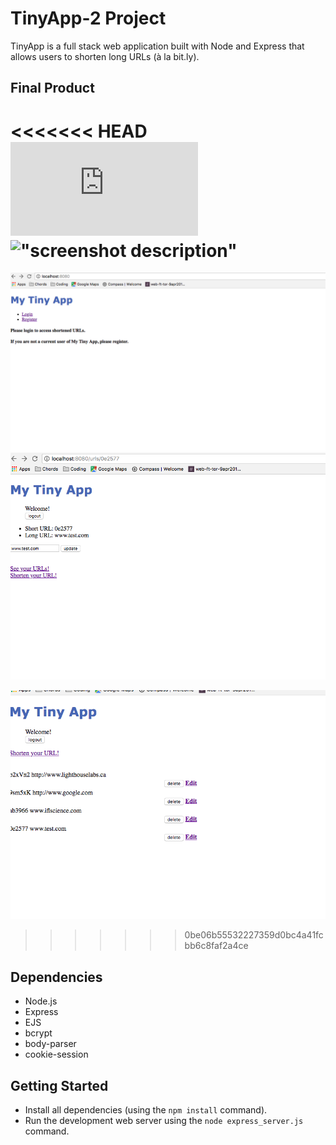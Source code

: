 # TinyApp-2 Project

TinyApp is a full stack web application built with Node and Express that allows users to shorten long URLs (à la bit.ly).

## Final Product

<<<<<<< HEAD
![Login page](https://github.com/camueljackson/TinyApp-2/blob/master/LoginPage.pdf)
!["screenshot description"](#)
=======
![Login page](https://github.com/camueljackson/TinyApp-2/blob/master/loginPage.png?raw=true)
![Page showing shortened URL and long URL, available for edit.](https://github.com/camueljackson/TinyApp-2/blob/master/URLShowPage.png?raw=true)

![URLs database once URLs have been entered. Available delete or update.](https://github.com/camueljackson/TinyApp-2/blob/master/URLDatabase.png?raw=true)
>>>>>>> 0be06b55532227359d0bc4a41fcbb6c8faf2a4ce

## Dependencies

- Node.js
- Express
- EJS
- bcrypt
- body-parser
- cookie-session

## Getting Started

- Install all dependencies (using the `npm install` command).
- Run the development web server using the `node express_server.js` command.
